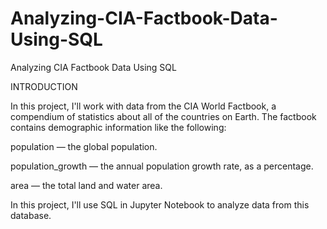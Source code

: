 # Analyzing-CIA-Factbook-Data-Using-SQL
Analyzing CIA Factbook Data Using SQL

INTRODUCTION

In this project, I'll work with data from the CIA World Factbook, a compendium of statistics about all of the countries on Earth. The factbook contains demographic information like the following:

population — the global population.

population_growth — the annual population growth rate, as a percentage.

area — the total land and water area.

In this project, I'll use SQL in Jupyter Notebook to analyze data from this database.
